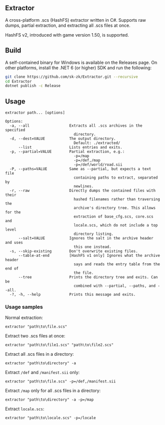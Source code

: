 ## Extractor
A cross-platform .scs (HashFS) extractor written in C#. Supports raw dumps, partial extraction,
and extracting all .scs files at once.

HashFS v2, introduced with game version 1.50, is supported.

## Build
A self-contained binary for Windows is available on the Releases page. On other platforms, install the
.NET 6 (or higher) SDK and run the following:
```sh
git clone https://github.com/sk-zk/Extractor.git --recursive
cd Extractor
dotnet publish -c Release
```

## Usage
```
extractor path... [options]

Options:
  -a, --all                  Extracts all .scs archives in the specified
                               directory.
  -d, --dest=VALUE           The output directory.
                               Default: ./extracted/
      --list                 Lists entries and exits.
  -p, --partial=VALUE        Partial extraction, e.g.:
                               -p=/map
                               -p=/def,/map
                               -p=/def/world/road.sii
  -P, --paths=VALUE          Same as --partial, but expects a text file
                               containing paths to extract, separated by
                               newlines.
  -r, --raw                  Directly dumps the contained files with their
                               hashed filenames rather than traversing the
                               archive's directory tree. This allows for the
                               extraction of base_cfg.scs, core.scs and
                               locale.scs, which do not include a top level
                               directory listing.
      --salt=VALUE           Ignores the salt in the archive header and uses
                               this one instead.
  -s, --skip-existing        Don't overwrite existing files.
      --table-at-end         [HashFS v1 only] Ignores what the archive header
                               says and reads the entry table from the end of
                               the file.
      --tree                 Prints the directory tree and exits. Can be
                               combined with --partial, --paths, and --all.
  -?, -h, --help             Prints this message and exits.
```

### Usage samples
Normal extraction:
```
extractor "path\to\file.scs"
```

Extract two .scs files at once:
```
extractor "path\to\file1.scs" "path\to\file2.scs"
```

Extract all .scs files in a directory:
```
extractor "path\to\directory" -a
```

Extract `/def` and `/manifest.sii` only:
```
extractor "path\to\file.scs" -p=/def,/manifest.sii
```

Extract `/map` only for all .scs files in a directory:
```
extractor "path\to\directory" -a -p=/map
```

Extract `locale.scs`:
```
extractor "path\to\locale.scs" -p=/locale
```
